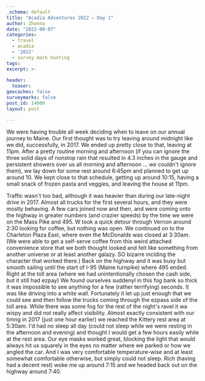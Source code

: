 ```yaml
---
_schema: default
title: "Acadia Adventures 2022 – Day 1"
author: Zhanna
date: "2022-09-07"
categories: 
  - travel
  - acadia
  - '2022'
  - survey mark hunting
tags:
excerpt: >-
  
header:
  teaser:
geocaches: false
surveymarks: false
post_id: 14009
layout: post

---
```


We were having trouble all week deciding when to leave on our annual journey to Maine. Our first thought was to try leaving around midnight like we did, successfully, in 2017. We ended up pretty close to that, leaving at 11pm. After a pretty routine morning and afternoon (if you can ignore the three solid days of nonstop rain that resulted in 4.3 inches in the gauge and persistent showers over us all morning and afternoon ... *we* couldn't ignore them), we lay down for some rest around 6:45pm and planned to get up around 10. We kept close to that schedule, getting up around 10:15, having a small snack of frozen pasta and veggies, and leaving the house at 11pm. 

Traffic wasn't too bad, although it was heavier than during our late-night drive in 2017. Almost all trucks for the first several hours, and they were mostly behaving. A few cars joined now and then, and were coming onto the highway in greater numbers (and crazier speeds) by the time we were on the Mass Pike and 495. W took a quick detour through Vernon around 2:30 looking for coffee, but nothing was open. We continued on to the Charleton Plaza East, where even the McDonalds was closed at 3:30am. (We were able to get a self-serve coffee from this weird attached convenience store that we both thought looked and felt like something from another universe or at least another galazy. SO bizarre inclding the character that worked there.) Back on the highway and it was busy but smooth sailing until the start of I-95 (Maine turnpike) where 495 ended. Right at the toll area (where we had unintentionally chosen the cash side, but it still had ezpay) We found ourselves suddenyl in this fog bank so thick it was impossible to see anything for a few (rather terrifying) seconds. It was like driving into a white wall. Fortunately it let up just enough that we could see and then follow the trucks coming through the ezpass side of the toll area. While there was some fog for the rest of the night's ravel it wa wispy and did not really affect visibility. Almost exactly consistent with our timng in 2017 (just one hour earlier) we reached the Kittery rest area at 5:30am. I'd had no sleep all day (could not sleep while we were resting in the afternoon and evening) and thought I would get a few hours easily while at the rest area. Our eye masks worked great, blocking the light that would always hit us squarely in the eyes no matter where we parked or how we angled the car. And I was very comfortable temperature-wise and at least somewhat comfortable otherwise, but simply could not sleep. Rich (having had a decent rest) woke me up around 7:15 and we headed back out on the highway around 7:40. 
